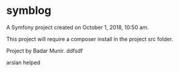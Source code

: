 symblog
=======

A Symfony project created on October 1, 2018, 10:50 am.

This project will require a composer install in the project src folder.

Project by Badar Munir. ddfsdf

arslan helped